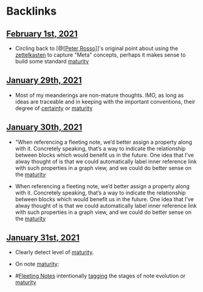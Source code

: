 
# Backlinks
## [February 1st, 2021](<February 1st, 2021.md>)
- Circling back to [@[[Peter Rosso](<@[[Peter Rosso.md>)]]'s original point about using the [zettelkasten](<zettelkasten.md>) to capture "Meta" concepts, perhaps it makes sense to build some standard [maturity](<maturity.md>)

## [January 29th, 2021](<January 29th, 2021.md>)
- Most of my meanderings are non-mature thoughts. IMO, as long as ideas are traceable and in keeping with the important conventions, their degree of [certainty](<certainty.md>) or [maturity](<maturity.md>)

## [January 30th, 2021](<January 30th, 2021.md>)
- "When referencing a fleeting note, we’d better assign a property along with it. Concretely speaking, that’s a way to indicate the relationship between blocks which would benefit us in the future. One idea that I’ve alway thought of is that we could automatically label inner reference link with such properties in a graph view, and we could do better sense on the [maturity](<maturity.md>)

- When referencing a fleeting note, we’d better assign a property along with it. Concretely speaking, that’s a way to indicate the relationship between blocks which would benefit us in the future. One idea that I’ve alway thought of is that we could automatically label inner reference link with such properties in a graph view, and we could do better sense on the [maturity](<maturity.md>)

## [January 31st, 2021](<January 31st, 2021.md>)
- Clearly detect level of [maturity](<maturity.md>).

- On note [maturity](<maturity.md>):

- #[Fleeting Notes](<Fleeting Notes.md>) intentionally [tagging](<tagging.md>) the stages of note evolution or [maturity](<maturity.md>)

